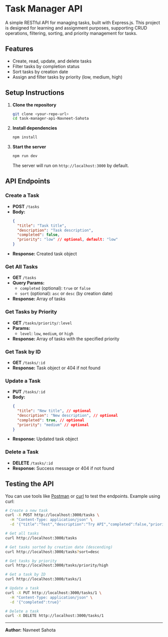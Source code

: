 # Task Manager API

A simple RESTful API for managing tasks, built with Express.js. This project is designed for learning and assignment purposes, supporting CRUD operations, filtering, sorting, and priority management for tasks.

## Features
- Create, read, update, and delete tasks
- Filter tasks by completion status
- Sort tasks by creation date
- Assign and filter tasks by priority (low, medium, high)

## Setup Instructions

1. **Clone the repository**
   ```bash
   git clone <your-repo-url>
   cd task-manager-api-Navneet-Sahota
   ```

2. **Install dependencies**
   ```bash
   npm install
   ```

3. **Start the server**
   ```bash
   npm run dev
   ```
   The server will run on `http://localhost:3000` by default.

## API Endpoints

### Create a Task
- **POST** `/tasks`
- **Body:**
  ```json
  {
    "title": "Task title",
    "description": "Task description",
    "completed": false,
    "priority": "low" // optional, default: "low"
  }
  ```
- **Response:** Created task object

### Get All Tasks
- **GET** `/tasks`
- **Query Params:**
  - `completed` (optional): `true` or `false`
  - `sort` (optional): `asc` or `desc` (by creation date)
- **Response:** Array of tasks

### Get Tasks by Priority
- **GET** `/tasks/priority/:level`
- **Params:**
  - `level`: `low`, `medium`, or `high`
- **Response:** Array of tasks with the specified priority

### Get Task by ID
- **GET** `/tasks/:id`
- **Response:** Task object or 404 if not found

### Update a Task
- **PUT** `/tasks/:id`
- **Body:**
  ```json
  {
    "title": "New title", // optional
    "description": "New description", // optional
    "completed": true, // optional
    "priority": "medium" // optional
  }
  ```
- **Response:** Updated task object

### Delete a Task
- **DELETE** `/tasks/:id`
- **Response:** Success message or 404 if not found

## Testing the API

You can use tools like [Postman](https://www.postman.com/) or [curl](https://curl.se/) to test the endpoints. Example using curl:

```bash
# Create a new task
curl -X POST http://localhost:3000/tasks \
  -H "Content-Type: application/json" \
  -d '{"title":"Test","description":"Try API","completed":false,"priority":"high"}'

# Get all tasks
curl http://localhost:3000/tasks

# Get tasks sorted by creation date (descending)
curl http://localhost:3000/tasks?sort=desc

# Get tasks by priority
curl http://localhost:3000/tasks/priority/high

# Get a task by ID
curl http://localhost:3000/tasks/1

# Update a task
curl -X PUT http://localhost:3000/tasks/1 \
  -H "Content-Type: application/json" \
  -d '{"completed":true}'

# Delete a task
curl -X DELETE http://localhost:3000/tasks/1
```

---

**Author:** Navneet Sahota
